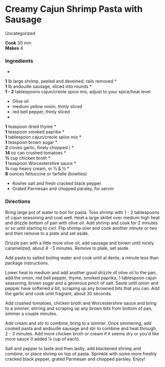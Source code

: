 ﻿

#  Creamy Cajun Shrimp Pasta with Sausage

Uncategorized

  
**Cook** 30 min  
**Makes** 4

###  Ingredients

  *  
**1** lb large shrimp, peeled and deveined, tails removed
  *   
**1** lb andouille sausage, sliced into rounds
  *   
**1 - 2** tablespoons cajun/creole spice mix, adjust to your spice/heat level
  * Olive oil
  * medium yellow onion, thinly sliced
  * red bell pepper, thinly sliced
  *   
**1** teaspoon dried thyme
  *   
**1** teaspoon smoked paprika
  *   
**1** tablespoon cajun/creole spice mix
  *   
**1** teaspoon brown sugar
  *   
**2** cloves garlic, finely chopped )
  *   
**14** oz can crushed tomatoes
  *   
**¾** cup chicken broth
  *   
**1** teaspoon Worcestershire sauce
  *   
**¾** cup heavy cream, or ½ & ½
  *   
**8** ounces fettuccine or farfalle (bowties)
  * Kosher salt and fresh cracked black pepper
  * Grated Parmesan and chopped parsley, for servin

###  Directions

Bring large pot of water to boil for pasta. Toss shrimp with 1 - 2 tablespoons
of cajun seasoning and coat well. Heat a large skillet over medium high heat
and drizzle bottom of pan with olive oil. Add shrimp and cook for 2 minutes or
so until starting to curl. Flip shrimp over and cook another minute or two and
then remove to a plate and set aside.

Drizzle pan with a little more olive oil, add sausage and brown until nicely
caramelized, about 4 - 5 minutes. Remove to plate, set aside.

Add pasta to salted boiling water and cook until al dente, a minute less than
package instructions.

Lower heat to medium and add another good drizzle of olive oil to the pan, add
the onion, red bell pepper, thyme, smoked paprika, 1 tablespoon cajun
seasoning, brown sugar and a generous pinch of salt. Sauté until onion and
pepper have softened a bit, scraping up any browned bits that you can. Add the
garlic and cook until fragrant, about 30 seconds.

Add crushed tomatoes, chicken broth and Worcestershire sauce and bring to a
simmer, stirring and scraping up any brown bits from bottom of pan, simmer a
couple minutes.

Add cream and stir to combine, bring to a simmer. Once simmering, add cooked
pasta and andouille sausage and stir to combine and heat through, 2 - 3
minutes. Add more chicken broth or cream if it seems dry or you'd like more
sauce (I added ¼ cup of each).

Salt and pepper to taste and then lastly, add blackened shrimp and combine, or
place shrimp on top of pasta. Sprinkle with some more freshly cracked black
pepper, grated Parmesan and chopped parsley. Enjoy!

